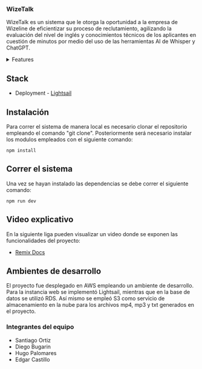 ### WizeTalk
WizeTalk es un sistema que le otorga la oportunidad a la empresa de Wizeline de eficientizar su proceso de reclutamiento, agilizando la evaluación del nivel de inglés y conocimientos técnicos de los aplicantes en cuestión de minutos por medio del uso de las herramientas AI de Whisper y ChatGPT. 

<details>
<summary>Features</summary>

```
![image](https://github.com/wizelineacademy/itesm-socioformador-ene-feb-2023-equipo-6/assets/104392762/ae6c89f0-539b-44a0-ab31-424aa692af25)


```
</details>

## Stack
- Deployment - [Lightsail](https://remix.run/docs)

## Instalación
Para correr el sistema de manera local es necesario clonar el repositorio empleando el comando "git clone". Posteriormente será necesario instalar los modulos empleados con el siguiente comando: 
```
npm install
```
## Correr el sistema
Una vez se hayan instalado las dependencias se debe correr el siguiente comando: 
```
npm run dev
```

## Video explicativo

En la siguiente liga pueden visualizar un video donde se exponen las funcionalidades del proyecto: 

- [Remix Docs](https://remix.run/docs)

## Ambientes de desarrollo 

El proyecto fue desplegado en AWS empleando un ambiente de desarrollo. Para la instancia web se implementó Lightsail, mientras que en la base de datos se utilizó RDS. Así mismo se empleó S3 como servicio de almacenamiento en la nube para los archivos mp4, mp3 y txt generados en el proyecto. 


### Integrantes del equipo
- Santiago Ortiz
- Diego Bugarin
- Hugo Palomares
- Edgar Castillo
